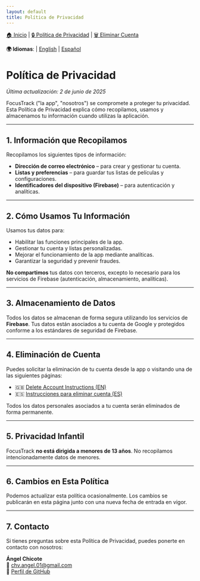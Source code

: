 ```yaml
---
layout: default
title: Política de Privacidad
---
```


[🏠 Inicio](https://angelchv.github.io/FocusTrack/es/) | [🔒 Política de Privacidad](https://angelchv.github.io/FocusTrack/es/privacy-policy) | [🗑️ Eliminar Cuenta](https://angelchv.github.io/FocusTrack/es/delete-account)

**🌍 Idiomas**: | [English](https://angelchv.github.io/FocusTrack/en/privacy-policy) | [Español](https://angelchv.github.io/FocusTrack/es/privacy-policy)

# Política de Privacidad

_Última actualización: 2 de junio de 2025_

FocusTrack ("la app", "nosotros") se compromete a proteger tu privacidad. Esta Política de Privacidad explica cómo recopilamos, usamos y almacenamos tu información cuando utilizas la aplicación.

---

## 1. Información que Recopilamos

Recopilamos los siguientes tipos de información:

- **Dirección de correo electrónico** – para crear y gestionar tu cuenta.
- **Listas y preferencias** – para guardar tus listas de películas y configuraciones.
- **Identificadores del dispositivo (Firebase)** – para autenticación y analíticas.

---

## 2. Cómo Usamos Tu Información

Usamos tus datos para:

- Habilitar las funciones principales de la app.
- Gestionar tu cuenta y listas personalizadas.
- Mejorar el funcionamiento de la app mediante analíticas.
- Garantizar la seguridad y prevenir fraudes.

**No compartimos** tus datos con terceros, excepto lo necesario para los servicios de Firebase (autenticación, almacenamiento, analíticas).

---

## 3. Almacenamiento de Datos

Todos los datos se almacenan de forma segura utilizando los servicios de **Firebase**. Tus datos están asociados a tu cuenta de Google y protegidos conforme a los estándares de seguridad de Firebase.

---

## 4. Eliminación de Cuenta

Puedes solicitar la eliminación de tu cuenta desde la app o visitando una de las siguientes páginas:

- 🇬🇧 [Delete Account Instructions (EN)](./delete-account-en)
- 🇪🇸 [Instrucciones para eliminar cuenta (ES)](./delete-account-es)

Todos los datos personales asociados a tu cuenta serán eliminados de forma permanente.

---

## 5. Privacidad Infantil

FocusTrack **no está dirigida a menores de 13 años**. No recopilamos intencionadamente datos de menores.

---

## 6. Cambios en Esta Política

Podemos actualizar esta política ocasionalmente. Los cambios se publicarán en esta página junto con una nueva fecha de entrada en vigor.

---

## 7. Contacto

Si tienes preguntas sobre esta Política de Privacidad, puedes ponerte en contacto con nosotros:

**Ángel Chicote**  
📧 chv.angel.01@gmail.com  
🔗 [Perfil de GitHub](https://github.com/angelchv)
